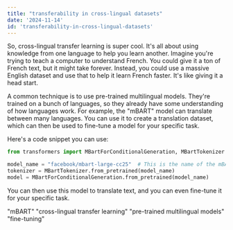 ```yaml
---
title: "transferability in cross-lingual datasets"
date: '2024-11-14'
id: 'transferability-in-cross-lingual-datasets'
---
```


So, cross-lingual transfer learning is super cool. It's all about using knowledge from one language to help you learn another. Imagine you're trying to teach a computer to understand French. You could give it a ton of French text, but it might take forever. Instead, you could use a massive English dataset and use that to help it learn French faster. It's like giving it a head start. 

A common technique is to use pre-trained multilingual models. They're trained on a bunch of languages, so they already have some understanding of how languages work. For example, the "mBART" model can translate between many languages. You can use it to create a translation dataset, which can then be used to fine-tune a model for your specific task.

Here's a code snippet you can use:

```python
from transformers import MBartForConditionalGeneration, MBartTokenizer

model_name = "facebook/mbart-large-cc25"  # This is the name of the mBART model
tokenizer = MBartTokenizer.from_pretrained(model_name)
model = MBartForConditionalGeneration.from_pretrained(model_name)
```

You can then use this model to translate text, and you can even fine-tune it for your specific task.

"mBART" "cross-lingual transfer learning"  "pre-trained multilingual models" "fine-tuning"
